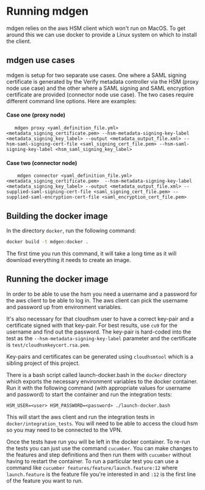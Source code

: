 # Running mdgen

mdgen relies on the aws HSM client which won't run on MacOS.
To get around this we can use docker to provide a Linux system on which
to install the client.

## mdgen use cases

mdgen is setup for two separate use cases. One where a SAML signing certificate 
is generated by the Verify metadata controller via the HSM (proxy node use case) 
and the other where a SAML signing and SAML encryption certificate are provided 
(connector node use case). The two cases require different command line options.
Here are examples:

#### Case one (proxy node)

```
   mdgen proxy <yaml_definition_file.yml> <metadata_signing_certificate.pem> --hsm-metadata-signing-key-label <metadata_signing_key_label> --output <metadata_output_file.xml> --hsm-saml-signing-cert-file <saml_signing_cert_file.pem> --hsm-saml-signing-key-label <hsm_saml_signing_key_label>
```

#### Case two (connector node)

```
    mdgen connector <yaml_definition_file.yml> <metadata_signing_certificate.pem>  --hsm-metadata-signing-key-label <metadata_signing_key_label> --output <metadata_output_file.xml> --supplied-saml-signing-cert-file <saml_signing_cert_file.pem> --supplied-saml-encryption-cert-file <saml_encryption_cert_file.pem>
```

## Building the docker image

In the directory `docker`, run the following command:

```bash
docker build -t mdgen:docker .
```

The first time you run this command, it will take a long time as it
will download everything it needs to create an image.

## Running the docker image

In order to be able to use the hsm you need a username and a password for
the aws client to be able to log in.  The aws client can pick the username
and password up from environment variables.

It's also necessary for that cloudhsm user to have a correct key-pair and
a certificate signed with that key-pair.  For best results, use `cu9` for
the username and find out the password.  The key-pair is hard-coded into 
the test as the `--hsm-metadata-signing-key-label` parameter and the
certificate is `test/cloudhsmkeycert.rsa.pem`.

Key-pairs and certificates can be generated using `cloudhsmtool` which is 
a sibling project of this project.

There is a bash script called launch-docker.bash in the `docker` directory
which exports the necessary environment variables to the docker container.
Run it with the following command (with appropriate values for username 
and password) to start the container and run the integration tests:

```
HSM_USER=<user> HSM_PASSWORD=<password> ./launch-docker.bash 
```

This will start the aws client and run the integration tests in 
`docker/integration_tests`.  You will need to be able to access the cloud 
hsm so you may need to be connected to the VPN.

Once the tests have run you will be left in the docker container. To re-run
the tests you can just use the command `cucumber`. You can make changes to
the features and step definitions and then run them with `cucumber`
without having to restart the container.  To run a particular test you
can use a command like `cucumber features/feature/launch.feature:12` where
`launch.feature` is the feature file you're interested in and `:12` is the
first line of the feature you want to run.
